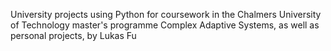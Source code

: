 University projects using Python for coursework in the Chalmers University of Technology master's programme Complex Adaptive Systems, as well as personal projects, by Lukas Fu
